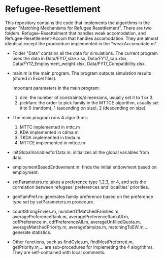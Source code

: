 # Refugee-Resettlement

This repository contains the code that implements the algorithms in the paper "Matching Mechanisms for Refugee Resettlement". 
There are two folders: Refugee-Resettelment that handles weak accomodation, and Refugee-Resettlement-Accom that handles accomodation. They are almost identical except the prodcedure implemented in the "weakAccomodate.m". 

  - Folder "Data" contains all the data for simulations. The current program uses the data in Data/FY17_size.xlsx, Data/FY17_cap.xlsx, Data/FY17_Employment_weight.xlsx, Data/FY17_Compatibility.xlsx. 
  
  - main.m is the main program. The program outputs simulation results (stored in Excel files).
  
    Important parameters in the main program:
      1. dim: the number of constraints/dimensions, usually set it to 1 or 3. 
      2. pickfam: the order to pick family in the MTTCE algorithm, usually set it to 0 (random), 1 (ascending on size), 2 (descending on size)
      
  - The main program runs 4 algorithms:
      1. MTTC implemented in mttc.m 
      2. KDA implemented in cdma.m 
      3. TKDA implemented in tmda.m
      4. MTTCE implemented in mttce.m
      
  - initGlobalVariablesforData.m: initializes all the global variables from data. 
  
  - employmentBasedEndowment.m: finds the initial endowment based on employment.
  
  - setParameters.m: takes a preference type 1,2,3, or 4, and sets the correlation between refugees' preferences and localities' priorities.  
  
  - genFamPref.m: generates family preference based on the preference type set by setParameters.m procedure. 
  
  - countStrongEnvies.m, numberOfMatchedFamilies.m, averagePreferenceRank.m, averagePreferenceRankAll.m, cdfPreference.m, cdfPreferenceAll.m, averageUnfilledQuota.m, 
  averageMatchedPriority.m, averagefamsize.m, matchingToEW.m,... generate statistics.
  
  - Other functions, such as findCyles.m, findMostPreferred.m, getPriority.m,... are sub-procedures for implemeting the 4 alogrithms. They are self-contained with local comments.  
  


